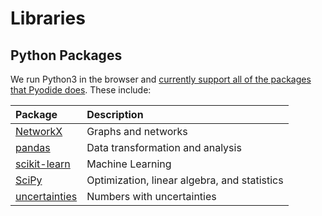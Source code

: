 # Libraries

## Python Packages

We run Python3 in the browser and [currently support all of the packages that Pyodide does](https://github.com/iodide-project/pyodide/tree/master/packages). These include:

| Package | Description |
| :--- | :--- |
| [NetworkX](https://networkx.github.io/) | Graphs and networks |
| [pandas](https://pandas.pydata.org/) | Data transformation and analysis |
| [scikit-learn](https://scikit-learn.org/stable/) | Machine Learning |
| [SciPy](https://www.scipy.org/) | Optimization, linear algebra, and statistics |
| [uncertainties](https://pythonhosted.org/uncertainties/index.html) | Numbers with uncertainties  |

